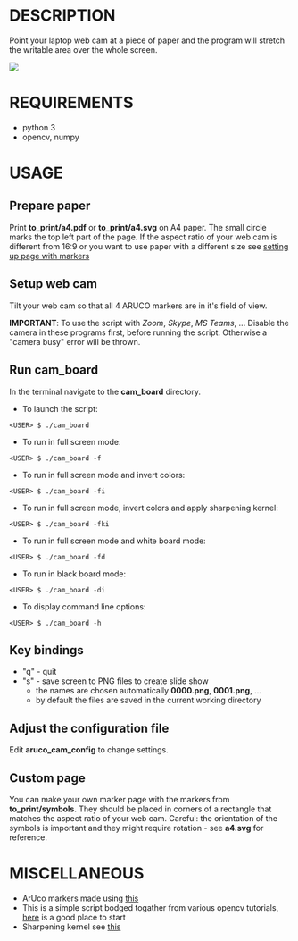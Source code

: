 # DESCRIPTION

Point your laptop web cam at a piece of paper
and the program will stretch the writable area
over the whole screen.

![](demo.gif)

# REQUIREMENTS

- python 3
- opencv, numpy

# USAGE

## Prepare paper

Print **to_print/a4.pdf** or **to_print/a4.svg**
on A4 paper. The small circle marks
the top left part of the page.
If the aspect ratio of your web cam is different
from 16:9 or you want to use paper with a different size
see [setting up page with markers](#custom-page)

## Setup web cam 

Tilt your web cam so that all 4 ARUCO markers are in it's field of view.

**IMPORTANT**: To use the script with *Zoom*, *Skype*, *MS Teams*, ...
Disable the camera in these programs first, before running the script.
Otherwise a "camera busy" error will be thrown.


## Run cam_board

In the terminal navigate to the **cam_board** directory.

- To launch the script:
```
<USER> $ ./cam_board 
```
- To run in full screen mode:
```
<USER> $ ./cam_board -f
```
- To run in full screen mode and invert colors:
```
<USER> $ ./cam_board -fi
```
- To run in full screen mode, invert colors and apply sharpening kernel:
```
<USER> $ ./cam_board -fki
```
- To run in full screen mode and white board mode:
```
<USER> $ ./cam_board -fd
```
- To run in black board mode:
```
<USER> $ ./cam_board -di
```
- To display command line options:
```
<USER> $ ./cam_board -h
```

## Key bindings

- "q" - quit
- "s" - save screen to PNG files to create slide show
  - the names are chosen automatically **0000.png**, **0001.png**, ...
  - by default the files are saved in the current working directory

## Adjust the configuration file

Edit **aruco_cam_config** to change settings. 

## Custom page

You can make your own marker page with the markers
from **to_print/symbols**. They should be placed
in corners of a rectangle that matches the
aspect ratio of your web cam. Careful: the
orientation of the symbols is important and
they might require rotation - see **a4.svg**
for reference.

# MISCELLANEOUS 

- ArUco markers made using [this](https://chev.me/arucogen/)
- This is a simple script bodged togather from various opencv tutorials, [here](https://docs.opencv.org/master/d9/df8/tutorial_root.html) is a good place to start
- Sharpening kernel see [this](https://www.codingame.com/playgrounds/2524/basic-image-manipulation/filtering)
